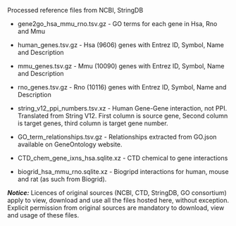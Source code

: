Processed reference files from NCBI, StringDB

- gene2go_hsa_mmu_rno.tsv.gz - GO terms for each gene in Hsa, Rno and Mmu

- human_genes.tsv.gz - Hsa (9606) genes with Entrez ID, Symbol, Name and Description

- mmu_genes.tsv.gz - Mmu (10090) genes with Entrez ID, Symbol, Name and Description

- rno_genes.tsv.gz - Rno (10116) genes with Entrez ID, Symbol, Name and Description

- string_v12_ppi_numbers.tsv.xz - Human Gene-Gene interaction, not PPI. Translated from String V12. First column is source gene, Second column is target genes, third column is target gene number.
- GO_term_relationships.tsv.gz - Relationships extracted from GO.json available on GeneOntology website.
- CTD_chem_gene_ixns_hsa.sqlite.xz - CTD chemical to gene interactions
- biogrid_hsa_mmu_rno.sqlite.xz - Biogripd interactions for human, mouse and rat (as such from Biogrid).

**_Notice:_**  Licences of original sources (NCBI, CTD, StringDB, GO consortium) apply to view, download and use all the files hosted here, without exception. Explicit permission from original sources are mandatory to download, view and usage of these files. 
